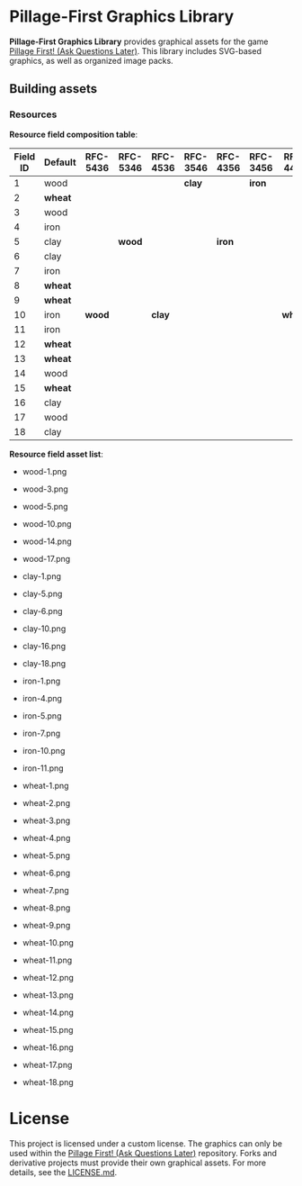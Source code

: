 # Pillage-First Graphics Library

**Pillage-First Graphics Library** provides graphical assets for the game [Pillage First! (Ask Questions Later)](https://github.com/jurerotar/Pillage-First-Ask-Questions-Later). This library includes SVG-based graphics, as well as organized image packs.

## Building assets

### Resources

**Resource field composition table**:

| Field ID | Default   | RFC-5436 | RFC-5346 | RFC-4536 | RFC-3546 | RFC-4356 | RFC-3456 | RFC-4437  | RFC-4347  | RFC-3447  | RFC-3339  | RFC-11115 | RFC-00018 |
| -------- | --------- | -------- | -------- | -------- | -------- | -------- | -------- | --------- | --------- | --------- | --------- | --------- | --------- |
| 1        | wood      |          |          |          | **clay** |          | **iron** |           |           | **wheat** | **wheat** |           | **wheat** |
| 2        | **wheat** |          |          |          |          |          |          |           |           |           |           |           |           |
| 3        | wood      |          |          |          |          |          |          |           |           |           |           |           | **wheat** |
| 4        | iron      |          |          |          |          |          |          |           |           |           |           |           | **wheat** |
| 5        | clay      |          | **wood** |          |          | **iron** |          |           | **wheat** |           | **wheat** |           | **wheat** |
| 6        | clay      |          |          |          |          |          |          |           |           |           |           | **wheat** | **wheat** |
| 7        | iron      |          |          |          |          |          |          |           |           |           |           | **wheat** | **wheat** |
| 8        | **wheat** |          |          |          |          |          |          |           |           |           |           |           |           |
| 9        | **wheat** |          |          |          |          |          |          |           |           |           |           |           |           |
| 10       | iron      | **wood** |          | **clay** |          |          |          | **wheat** |           |           | **wheat** | **wheat** | **wheat** |
| 11       | iron      |          |          |          |          |          |          |           |           |           |           | **wheat** | **wheat** |
| 12       | **wheat** |          |          |          |          |          |          |           |           |           |           |           |           |
| 13       | **wheat** |          |          |          |          |          |          |           |           |           |           |           |           |
| 14       | wood      |          |          |          |          |          |          |           |           |           |           | **wheat** | **wheat** |
| 15       | **wheat** |          |          |          |          |          |          |           |           |           |           |           |           |
| 16       | clay      |          |          |          |          |          |          |           |           |           |           |           | **wheat** |
| 17       | wood      |          |          |          |          |          |          |           |           |           |           | **wheat** | **wheat** |
| 18       | clay      |          |          |          |          |          |          |           |           |           |           | **wheat** | **wheat** |

**Resource field asset list**:

- wood-1.png
- wood-3.png
- wood-5.png
- wood-10.png
- wood-14.png
- wood-17.png

- clay-1.png
- clay-5.png
- clay-6.png
- clay-10.png
- clay-16.png
- clay-18.png

- iron-1.png
- iron-4.png
- iron-5.png
- iron-7.png
- iron-10.png
- iron-11.png

- wheat-1.png
- wheat-2.png
- wheat-3.png
- wheat-4.png
- wheat-5.png
- wheat-6.png
- wheat-7.png
- wheat-8.png
- wheat-9.png
- wheat-10.png
- wheat-11.png
- wheat-12.png
- wheat-13.png
- wheat-14.png
- wheat-15.png
- wheat-16.png
- wheat-17.png
- wheat-18.png

# License

This project is licensed under a custom license. The graphics can only be used within the [Pillage First! (Ask Questions Later)](https://github.com/jurerotar/Pillage-First-Ask-Questions-Later) repository. Forks and derivative projects must provide their own graphical assets. For more details, see the [LICENSE.md](/LICENSE.md).
